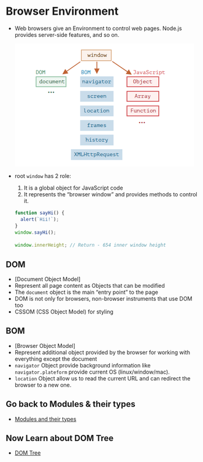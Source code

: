 # Browser Environment

- Web browsers give an Environment to control web pages. Node.js provides server-side features, and so on.

  ![Root Object](./Root%20Object.png)

- root `window` has 2 role:

  1. It is a global object for JavaScript code
  2. It represents the “browser window” and provides methods to control it.

  ```js
  function sayHi() {
    alert(`Hii!`);
  }
  window.sayHi();

  window.innerHeight; // Return - 654 inner window height
  ```

## DOM

- [Document Object Model]
- Represent all page content as Objects that can be modified
- The `document` object is the main “entry point” to the page
- DOM is not only for browsers, non-browser instruments that use DOM too
- CSSOM (CSS Object Model) for styling

## BOM

- [Browser Object Model]
- Represent additional object provided by the browser for working with everything except the document
- `navigator` Object provide background information like `navigator.plateform` provide current OS (linux/window/mac).
- `location` Object allow us to read the current URL and can redirect the browser to a new one.

## Go back to Modules & their types

- [Modules and their types](../12_Modules/intro.md)

## Now Learn about DOM Tree

- [DOM Tree](./02%20DOM%20Tree.md)